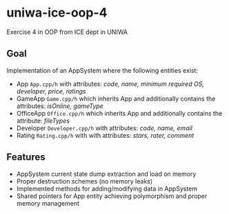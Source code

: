 # uniwa-ice-oop-4
Exercise 4 in OOP from ICE dept in UNIWA

## Goal
Implementation of an AppSystem where the following entities exist:
- App `App.cpp/h` with attributes: *code, name, minimum required OS, developer, price, ratings*
- GameApp `Game.cpp/h` which inherits App and additionally contains the attributes: *isOnline, gameType*
- OfficeApp `Office.cpp/h` which inherits App and additionally contains the attribute: *fileTypes*
- Developer `Developer.cpp/h` with attributes: *code, name, email*
- Rating `Rating.cpp/h` with with attributes: *stars, rater, comment*

## Features
- AppSystem current state dump extraction and load on memory
- Proper destruction schemes (no memory leaks)
- Implemented methods for adding/modifying data in AppSystem
- Shared pointers for App entity achieving polymorphism and proper memory management
